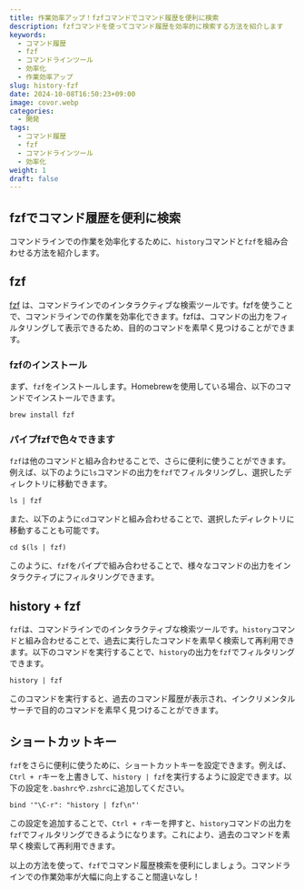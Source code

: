 ```yaml
---
title: 作業効率アップ！fzfコマンドでコマンド履歴を便利に検索
description: fzfコマンドを使ってコマンド履歴を効率的に検索する方法を紹介します
keywords:
  - コマンド履歴
  - fzf
  - コマンドラインツール
  - 効率化
  - 作業効率アップ
slug: history-fzf
date: 2024-10-08T16:50:23+09:00
image: covor.webp
categories:
  - 開発
tags:
  - コマンド履歴
  - fzf
  - コマンドラインツール
  - 効率化
weight: 1
draft: false
---
```


## fzfでコマンド履歴を便利に検索

コマンドラインでの作業を効率化するために、`history`コマンドと`fzf`を組み合わせる方法を紹介します。

## fzf

[fzf](https://github.com/junegunn/fzf) は、コマンドラインでのインタラクティブな検索ツールです。fzfを使うことで、コマンドラインでの作業を効率化できます。fzfは、コマンドの出力をフィルタリングして表示できるため、目的のコマンドを素早く見つけることができます。

### fzfのインストール

まず、`fzf`をインストールします。Homebrewを使用している場合、以下のコマンドでインストールできます。

    brew install fzf

### パイプfzfで色々できます

`fzf`は他のコマンドと組み合わせることで、さらに便利に使うことができます。例えば、以下のように`ls`コマンドの出力を`fzf`でフィルタリングし、選択したディレクトリに移動できます。

    ls | fzf

また、以下のように`cd`コマンドと組み合わせることで、選択したディレクトリに移動することも可能です。

    cd $(ls | fzf)

このように、`fzf`をパイプで組み合わせることで、様々なコマンドの出力をインタラクティブにフィルタリングできます。

## history + fzf

`fzf`は、コマンドラインでのインタラクティブな検索ツールです。`history`コマンドと組み合わせることで、過去に実行したコマンドを素早く検索して再利用できます。以下のコマンドを実行することで、`history`の出力を`fzf`でフィルタリングできます。

    history | fzf

このコマンドを実行すると、過去のコマンド履歴が表示され、インクリメンタルサーチで目的のコマンドを素早く見つけることができます。

## ショートカットキー

`fzf`をさらに便利に使うために、ショートカットキーを設定できます。例えば、`Ctrl + r`キーを上書きして、`history | fzf`を実行するように設定できます。以下の設定を`.bashrc`や`.zshrc`に追加してください。

    bind '"\C-r": "history | fzf\n"'

この設定を追加することで、`Ctrl + r`キーを押すと、`history`コマンドの出力を`fzf`でフィルタリングできるようになります。これにより、過去のコマンドを素早く検索して再利用できます。

以上の方法を使って、`fzf`でコマンド履歴検索を便利にしましょう。コマンドラインでの作業効率が大幅に向上すること間違いなし！
